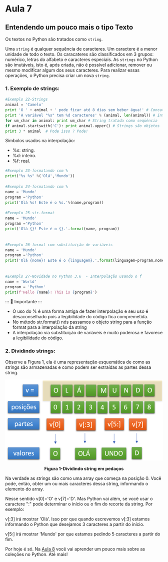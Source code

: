 # Aula 7

## Entendendo um pouco mais o tipo Texto

Os textos no Python são tratados como `string`.

Uma `string` é qualquer sequência de caracteres. Um caractere é a menor unidade de todo o texto. Os caracateres são classificados em 3 grupos: numérico, letras do alfabeto e caracteres especiais.
As `strings` no Python são imutáveis, isto é, após criada,  não é possível adicionar, remover ou mesmo modificar algum dos seus caracteres. Para realizar essas operações, o Python precisa criar um nova `string`.

### 1. Exemplo de strings:

```python
#Exemplo 22-Strings
animal = 'Camelo'
print 'O ' + animal + ' pode ficar até 8 dias sem beber água!' # Concatenação
print 'A variável "%s" tem %d caracteres' % (animal, len(animal)) # Interpolação
for um_char in animal: print um_char # String tratada como seqüência
if animal.startswith('C'): print animal.upper() # Strings são objetos
print 3 * animal  # Pode isso ? Pode!

```

Símbolos usados na interpolação:
- %s: string.
- %d: inteiro.
- %f: real.

```python
#Exemplo 23-formatando com %
print("%s %s" %('Olá','Mundo'))

#Exemplo 24-formatando com % 
name = 'Mundo'
program ='Python'
print('Olá %s! Este é o %s.'%(name,program))

#Exemplo 25-str.format
name = 'Mundo' 
program ='Python'
print('Olá {}! Este é o {}.'.format(name, program))


#Exemplo 26-format com substituição de variáveis
name = 'Mundo' 
program ='Python'
print('Olá {nome}! Este é o {linguagem}.'.format(linguagem=program,nome=name))


#Exemplo 27-Novidade no Python 3.6  - Interpolação usando o f
name = 'World'
program = 'Python'
print(f'Hello {name}! This is {program}')

```

::: :pushpin: Importante :::

- O uso do % é uma forma antiga de fazer  interpolação e seu uso é desaconselhado pois a legibilidade do código fica compremetida.
- No método str.format() nós passamos o objeto string para a função format para a interpolação da string
- A interpolação via substituição de variáveis é muito poderosa e favorece a legibilidade do código.

### 2. Dividindo strings:

Observe a Figura 1, ela é uma representação esquemática de como as strings são armazenadas e como podem ser extraídas as partes dessa string.

<p align="center">
  <img src="imagens/Substrings2.png" alt="Dividindo string em pedaços">
</p>
<p align="center">
   <strong>Figura 1-Dividindo string em pedaços</strong> 
</p>

Na verdade as strings são como uma array que começa na posição 0.
Você pode, então, obter um ou mais caracteres dessa string, informando o elemento do array.

Nesse sentido v[0]='O' e v[7]='D'.
Mas Python vai além, se você usar o caractere ":" pode determinar o início ou o fim do recorte da string. Por exemplo:

v[:3] irá mostrar 'Olá'. Isso por que quando escrevemos v[:3] estamos informando o Python que desejamos 3 caracteres a partir do início. 

v[5:] irá mostrar 'Mundo' por que estamos pedindo 5 caracteres a partir do fim.

Por hoje é só. Na [Aula 8](Aula8.md) você vai aprender um pouco mais sobre as coleções no Python. Até mais!

